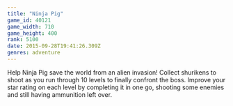 ```yaml
---
title: "Ninja Pig"
game_id: 40121
game_width: 710
game_height: 400
rank: 5100
date: 2015-09-28T19:41:26.309Z
genres: adventure
---
```

Help Ninja Pig save the world from an alien invasion! Collect shurikens to shoot as you run through 10 levels to finally confront the boss. Improve your star rating on each level by completing it in one go, shooting some enemies and still having ammunition left over.
